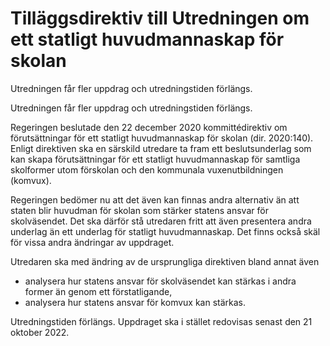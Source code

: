 # Tilläggsdirektiv till Utredningen om ett statligt huvudmannaskap för skolan

Utredningen får fler uppdrag och utredningstiden förlängs.

Utredningen får fler uppdrag och utredningstiden förlängs.

Regeringen beslutade den 22 december 2020 kommittédirektiv om
förutsättningar för ett statligt huvudmannaskap för skolan (dir. 2020:140). Enligt direktiven ska en särskild utredare ta fram ett beslutsunderlag som kan skapa förutsättningar för ett statligt huvudmannaskap för samtliga skolformer utom förskolan och den kommunala vuxenutbildningen (komvux).

Regeringen bedömer nu att det även kan finnas andra alternativ än att staten blir huvudman för skolan som stärker statens ansvar för skolväsendet. Det ska därför stå utredaren fritt att även presentera andra underlag än ett underlag för statligt huvudmannaskap. Det finns också skäl för vissa andra ändringar av uppdraget.

Utredaren ska med ändring av de ursprungliga direktiven bland annat även

* analysera hur statens ansvar för skolväsendet kan stärkas i andra former än genom ett förstatligande,
* analysera hur statens ansvar för komvux kan stärkas.

Utredningstiden förlängs. Uppdraget ska i stället redovisas senast den 21 oktober 2022.

